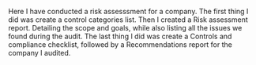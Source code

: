 Here I have conducted a risk assesssment for a company. The first thing I did was create a control categories list. 
Then I created a Risk assessment report. Detailing the scope and goals, while also listing all the issues we found during the audit.
The last thing I did was create a Controls and compliance checklist, followed by a Recommendations report for the company I audited.
